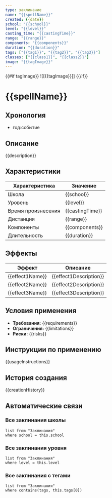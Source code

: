 ```yaml
---
type: заклинание
name: "{{spellName}}"
created: {{date}}
school: "{{school}}"
level: "{{level}}"
casting_time: "{{castingTime}}"
range: "{{range}}"
components: "{{components}}"
duration: "{{duration}}"
tags: ["{{tag1}}", "{{tag2}}", "{{tag3}}"]
classes: ["{{class1}}", "{{class2}}"]
image: "{{tagImage}}"
---
```


{{#if tagImage}}
![[{{tagImage}}]]
{{/if}}

# {{spellName}}

## Хронология
- год:событие

## Описание

{{description}}

## Характеристики

| Характеристика      | Значение         |
|---------------------|-----------------|
| Школа              | {{school}}       |
| Уровень            | {{level}}        |
| Время произнесения | {{castingTime}}  |
| Дистанция          | {{range}}        |
| Компоненты         | {{components}}   |
| Длительность       | {{duration}}     |

## Эффекты

| Эффект         | Описание                |
|----------------|------------------------|
| {{effect1Name}} | {{effect1Description}} |
| {{effect2Name}} | {{effect2Description}} |
| {{effect3Name}} | {{effect3Description}} |

## Условия применения

- **Требования:** {{requirements}}
- **Ограничения:** {{limitations}}
- **Риски:** {{risks}}

## Инструкции по применению

{{usageInstructions}}

## История создания

{{creationHistory}}

## Автоматические связи

### Все заклинания школы

```dataview
list from "Заклинания"
where school = this.school
```

### Все заклинания уровня

```dataview
list from "Заклинания"
where level = this.level
```

### Все заклинания с тегами

```dataview
list from "Заклинания"
where contains(tags, this.tags[0])
```
